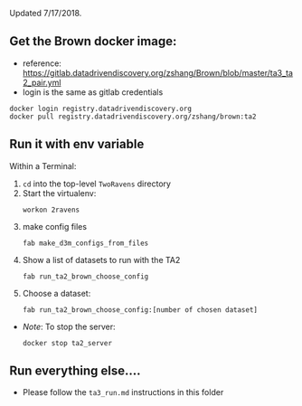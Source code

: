 
Updated 7/17/2018.

## Get the Brown docker image:

 - reference: https://gitlab.datadrivendiscovery.org/zshang/Brown/blob/master/ta3_ta2_pair.yml
 - login is the same as gitlab credentials

```
docker login registry.datadrivendiscovery.org
docker pull registry.datadrivendiscovery.org/zshang/brown:ta2
```

## Run it with env variable

Within a Terminal:
1. `cd` into the top-level `TwoRavens` directory
1. Start the virtualenv:
    ```
    workon 2ravens
    ```
1. make config files
    ```
    fab make_d3m_configs_from_files
    ```
1. Show a list of datasets to run with the TA2
    ```
    fab run_ta2_brown_choose_config
    ```
1. Choose a dataset:
    ```
    fab run_ta2_brown_choose_config:[number of chosen dataset]
    ```

- *Note*: To stop the server:
    ```
    docker stop ta2_server
    ```

## Run everything else....

- Please follow the `ta3_run.md` instructions in this folder
